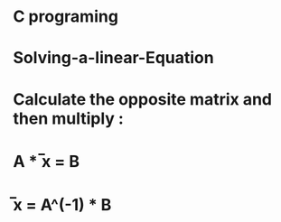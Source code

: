 # C programing 

# Solving-a-linear-Equation

# Calculate the opposite matrix and then multiply :

#         A * ̅x   =  B
 
#       ̅x  = A^(-1)   * B
